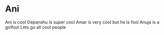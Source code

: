 # Ani
Ani is cool
Depanshu is super cool
Amar is very cool but he is fool
Anuja is a girlfool
Lets go all cool people
